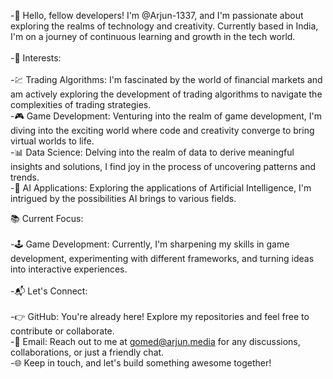 -👋 Hello, fellow developers! I'm @Arjun-1337, and I'm passionate about exploring the realms of technology and creativity. Currently based in India, I'm on a journey of continuous learning and growth in the tech world.
<BR>
<BR>
-🚀 Interests:
<BR>
<BR>
-💹 Trading Algorithms: I'm fascinated by the world of financial markets and am actively exploring the development of trading algorithms to navigate the complexities of trading strategies.
<BR>
-🎮 Game Development: Venturing into the realm of game development, I'm diving into the exciting world where code and creativity converge to bring virtual worlds to life.
<BR>
-📊 Data Science: Delving into the realm of data to derive meaningful insights and solutions, I find joy in the process of uncovering patterns and trends.
<BR>
-🤖 AI Applications: Exploring the applications of Artificial Intelligence, I'm intrigued by the possibilities AI brings to various fields.

📚 Current Focus:
<BR>
<BR>
-🕹️ Game Development: Currently, I'm sharpening my skills in game development, experimenting with different frameworks, and turning ideas into interactive experiences.
<BR>
<BR>
-📬 Let's Connect:
<BR>
<BR>
-👉 GitHub: You're already here! Explore my repositories and feel free to contribute or collaborate.
<BR>
-📧 Email: Reach out to me at gomed@arjun.media for any discussions, collaborations, or just a friendly chat.
<BR>
-🌐 Keep in touch, and let's build something awesome together!
<BR>
<!---
Arjun-1337/Arjun-1337 is a ✨ special ✨ repository because its `README.md` (this file) appears on your GitHub profile.
You can click the Preview link to take a look at your changes.
--->
